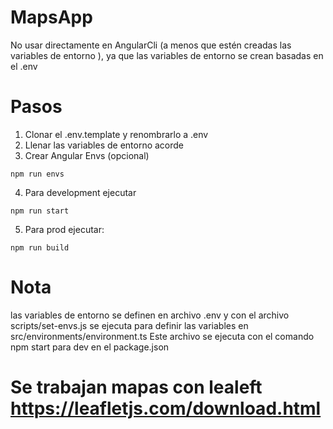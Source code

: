 # MapsApp

No usar directamente en AngularCli (a menos que estén creadas las variables de entorno ), ya que las variables de entorno se crean basadas en el .env

# Pasos

1. Clonar el .env.template y renombrarlo a .env
2. Llenar las variables de entorno acorde
3. Crear Angular Envs (opcional)
```
npm run envs
```

4. Para development ejecutar
```
npm run start
```

5. Para prod ejecutar:
```
npm run build
```

# Nota
las variables de entorno se definen en archivo .env y con el archivo scripts/set-envs.js se ejecuta para definir las variables en src/environments/environment.ts
Este archivo se ejecuta con el comando npm start para dev en el package.json


# Se trabajan mapas con lealeft https://leafletjs.com/download.html

